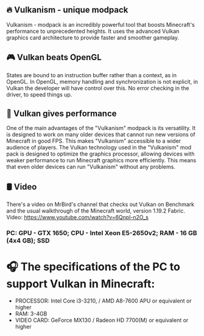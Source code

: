 🔥 Vulkanism - unique modpack
-
Vulkanism - modpack is an incredibly powerful tool that boosts Minecraft's performance to unprecedented heights. It uses the advanced Vulkan graphics card architecture to provide faster and smoother gameplay.

🎮 Vulkan beats OpenGL
-
States are bound to an instruction buffer rather than a context, as in OpenGL. In OpenGL, memory handling and synchronization is not explicit, in Vulkan the developer will have control over this. No error checking in the driver, to speed things up.

🚀 Vulkan gives performance
-
One of the main advantages of the "Vulkanism" modpack is its versatility. It is designed to work on many older devices that cannot run new versions of Minecraft in good FPS. This makes "Vulkanism" accessible to a wider audience of players. The Vulkan technology used in the "Vulkanism" mod pack is designed to optimize the graphics processor, allowing devices with weaker performance to run Minecraft graphics more efficiently. This means that even older devices can run "Vulkanism" without any problems.

🛢️ Video
-
There's a video on MrBird's channel that checks out Vulkan on Benchmark and the usual walkthrough of the Minecraft world, version 1.19.2 Fabric. Video: https://www.youtube.com/watch?v=6Qnpl-n2O_s
### PC: **GPU - GTX 1650; CPU - Intel Xeon E5-2650v2; RAM -  16 GB (4x4 GB); SSD**
# 🎧 The specifications of the PC to support Vulkan in Minecraft:

- PROCESSOR: Intel Core i3-3210, / AMD A8-7600 APU or equivalent or higher
- RAM: 3-4GB
- VIDEO CARD: GeForce MX130 / Radeon HD 7700(M) or equivalent or higher
